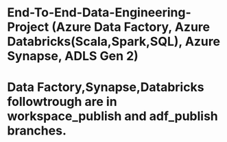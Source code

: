 # End-To-End-Data-Engineering-Project  (Azure Data Factory, Azure Databricks(Scala,Spark,SQL), Azure Synapse, ADLS Gen 2)
# Data Factory,Synapse,Databricks followtrough are in workspace_publish and adf_publish branches.
